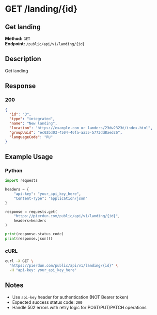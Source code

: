 # GET /landing/{id}

## Get landing

**Method:** `GET`  
**Endpoint:** `/public/api/v1/landing/{id}`

## Description

Get landing

## Response

### 200

```json
{
  "id": "3",
  "type": "integrated",
  "name": "New landing",
  "location": "https://example.com or landers/23dw2323d/index.html",
  "groupUuid": "ec02bd03-4504-46fa-aa35-5773dd8aed26",
  "languageCode": "RU"
}
```

## Example Usage

### Python

```python
import requests

headers = {
    "api-key": "your_api_key_here",
    "Content-Type": "application/json"
}

response = requests.get(
    "https://pierdun.com/public/api/v1/landing/{id}",
    headers=headers
)

print(response.status_code)
print(response.json())
```

### cURL

```bash
curl -X GET \
  "https://pierdun.com/public/api/v1/landing/{id}" \
  -H "api-key: your_api_key_here"
```

## Notes

- Use `api-key` header for authentication (NOT Bearer token)
- Expected success status code: `200`
- Handle 502 errors with retry logic for POST/PUT/PATCH operations
